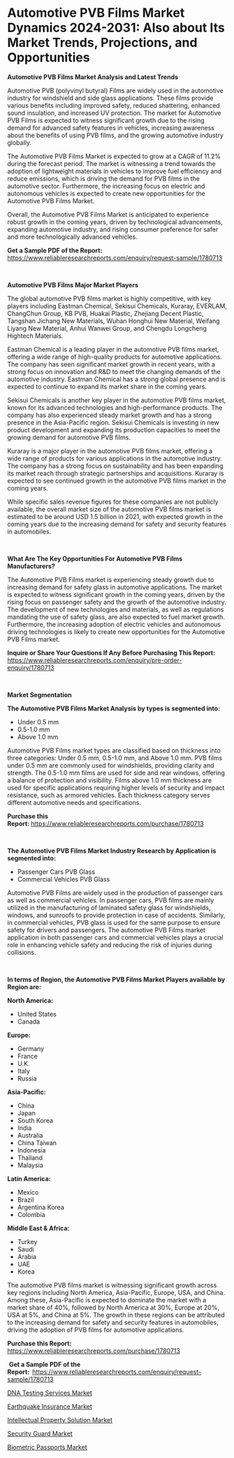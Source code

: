 <p><h1>Automotive PVB Films Market Dynamics 2024-2031: Also about Its Market Trends, Projections, and Opportunities</h1></p><p><strong>Automotive PVB Films Market Analysis and Latest Trends</strong></p>
<p><p>Automotive PVB (polyvinyl butyral) Films are widely used in the automotive industry for windshield and side glass applications. These films provide various benefits including improved safety, reduced shattering, enhanced sound insulation, and increased UV protection. The market for Automotive PVB Films is expected to witness significant growth due to the rising demand for advanced safety features in vehicles, increasing awareness about the benefits of using PVB films, and the growing automotive industry globally.</p><p>The Automotive PVB Films Market is expected to grow at a CAGR of 11.2% during the forecast period. The market is witnessing a trend towards the adoption of lightweight materials in vehicles to improve fuel efficiency and reduce emissions, which is driving the demand for PVB films in the automotive sector. Furthermore, the increasing focus on electric and autonomous vehicles is expected to create new opportunities for the Automotive PVB Films Market.</p><p>Overall, the Automotive PVB Films Market is anticipated to experience robust growth in the coming years, driven by technological advancements, expanding automotive industry, and rising consumer preference for safer and more technologically advanced vehicles.</p></p>
<p><strong>Get a Sample PDF of the Report:&nbsp;</strong> <a href="https://www.reliableresearchreports.com/enquiry/request-sample/1780713">https://www.reliableresearchreports.com/enquiry/request-sample/1780713</a></p>
<p>&nbsp;</p>
<p><strong>Automotive PVB Films Major Market Players</strong></p>
<p><p>The global automotive PVB films market is highly competitive, with key players including Eastman Chemical, Sekisui Chemicals, Kuraray, EVERLAM, ChangChun Group, KB PVB, Huakai Plastic, Zhejiang Decent Plastic, Tangshan Jichang New Materials, Wuhan Honghui New Material, Weifang Liyang New Material, Anhui Wanwei Group, and Chengdu Longcheng Hightech Materials.</p><p>Eastman Chemical is a leading player in the automotive PVB films market, offering a wide range of high-quality products for automotive applications. The company has seen significant market growth in recent years, with a strong focus on innovation and R&D to meet the changing demands of the automotive industry. Eastman Chemical has a strong global presence and is expected to continue to expand its market share in the coming years.</p><p>Sekisui Chemicals is another key player in the automotive PVB films market, known for its advanced technologies and high-performance products. The company has also experienced steady market growth and has a strong presence in the Asia-Pacific region. Sekisui Chemicals is investing in new product development and expanding its production capacities to meet the growing demand for automotive PVB films.</p><p>Kuraray is a major player in the automotive PVB films market, offering a wide range of products for various applications in the automotive industry. The company has a strong focus on sustainability and has been expanding its market reach through strategic partnerships and acquisitions. Kuraray is expected to see continued growth in the automotive PVB films market in the coming years.</p><p>While specific sales revenue figures for these companies are not publicly available, the overall market size of the automotive PVB films market is estimated to be around USD 1.5 billion in 2021, with expected growth in the coming years due to the increasing demand for safety and security features in automobiles.</p></p>
<p>&nbsp;</p>
<p><strong>What Are The Key Opportunities For Automotive PVB Films Manufacturers?</strong></p>
<p><p>The Automotive PVB Films market is experiencing steady growth due to increasing demand for safety glass in automotive applications. The market is expected to witness significant growth in the coming years, driven by the rising focus on passenger safety and the growth of the automotive industry. The development of new technologies and materials, as well as regulations mandating the use of safety glass, are also expected to fuel market growth. Furthermore, the increasing adoption of electric vehicles and autonomous driving technologies is likely to create new opportunities for the Automotive PVB Films market.</p></p>
<p><strong>Inquire or Share Your Questions If Any Before Purchasing This Report:</strong> <a href="https://www.reliableresearchreports.com/enquiry/pre-order-enquiry/1780713">https://www.reliableresearchreports.com/enquiry/pre-order-enquiry/1780713</a></p>
<p>&nbsp;</p>
<p><strong>Market Segmentation</strong></p>
<p><strong>The Automotive PVB Films Market Analysis by types is segmented into:</strong></p>
<p><ul><li>Under 0.5 mm</li><li>0.5-1.0 mm</li><li>Above 1.0 mm</li></ul></p>
<p><p>Automotive PVB Films market types are classified based on thickness into three categories: Under 0.5 mm, 0.5-1.0 mm, and Above 1.0 mm. PVB films under 0.5 mm are commonly used for windshields, providing clarity and strength. The 0.5-1.0 mm films are used for side and rear windows, offering a balance of protection and visibility. Films above 1.0 mm thickness are used for specific applications requiring higher levels of security and impact resistance, such as armored vehicles. Each thickness category serves different automotive needs and specifications.</p></p>
<p><strong>Purchase this Report:&nbsp;</strong><a href="https://www.reliableresearchreports.com/purchase/1780713">https://www.reliableresearchreports.com/purchase/1780713</a></p>
<p>&nbsp;</p>
<p><strong>The Automotive PVB Films Market Industry Research by Application is segmented into:</strong></p>
<p><ul><li>Passenger Cars PVB Glass</li><li>Commercial Vehicles PVB Glass</li></ul></p>
<p><p>Automotive PVB Films are widely used in the production of passenger cars as well as commercial vehicles. In passenger cars, PVB films are mainly utilized in the manufacturing of laminated safety glass for windshields, windows, and sunroofs to provide protection in case of accidents. Similarly, in commercial vehicles, PVB glass is used for the same purpose to ensure safety for drivers and passengers. The automotive PVB Films market application in both passenger cars and commercial vehicles plays a crucial role in enhancing vehicle safety and reducing the risk of injuries during collisions.</p></p>
<p>&nbsp;</p>
<p><strong>In terms of Region, the Automotive PVB Films Market Players available by Region are:</strong></p>
<p>
    <p> <strong> North America: </strong>
        <ul>
            <li>United States</li>
            <li>Canada</li>
        </ul>
        </p> 
    <p> <strong> Europe: </strong>
        <ul>
            <li>Germany</li>
            <li>France</li>
            <li>U.K.</li>
            <li>Italy</li>
            <li>Russia</li>
        </ul>
        </p> 
    <p> <strong> Asia-Pacific: </strong>
        <ul>
            <li>China</li>
            <li>Japan</li>
            <li>South Korea</li>
            <li>India</li>
            <li>Australia</li>
            <li>China Taiwan</li>
            <li>Indonesia</li>
            <li>Thailand</li>
            <li>Malaysia</li>
        </ul>
        </p> 
    <p> <strong> Latin America: </strong>
        <ul>
            <li>Mexico</li>
            <li>Brazil</li>
            <li>Argentina Korea</li>
            <li>Colombia</li>
        </ul>
        </p> 
    <p> <strong> Middle East & Africa: </strong>
        <ul>
            <li>Turkey</li>
            <li>Saudi</li>
            <li>Arabia</li>
            <li>UAE</li>
            <li>Korea</li>
        </ul>
    </p>
    </p>
<p><p>The automotive PVB films market is witnessing significant growth across key regions including North America, Asia-Pacific, Europe, USA, and China. Among these, Asia-Pacific is expected to dominate the market with a market share of 40%, followed by North America at 30%, Europe at 20%, USA at 5%, and China at 5%. The growth in these regions can be attributed to the increasing demand for safety and security features in automobiles, driving the adoption of PVB films for automotive applications.</p></p>
<p><strong>Purchase this Report: </strong><a href="https://www.reliableresearchreports.com/purchase/1780713">https://www.reliableresearchreports.com/purchase/1780713</a></p>
<p>&nbsp;<strong>Get a Sample PDF of the Report:&nbsp;&nbsp;</strong><a href="https://www.reliableresearchreports.com/enquiry/request-sample/1780713">https://www.reliableresearchreports.com/enquiry/request-sample/1780713</a></p>
<p><strong></strong></p>
<p><p><a href="https://medium.com/@damionrunte/dna-testing-services-market-analysis-its-cagr-market-segmentation-and-global-industry-overview-c00de4b080f5">DNA Testing Services Market</a></p><p><a href="https://medium.com/@damionrunte/earthquake-insurance-market-comprehensive-assessment-by-type-application-and-geography-a461af3d7d3d">Earthquake Insurance Market</a></p><p><a href="https://medium.com/@kennethjensen27/intellectual-property-solution-market-size-market-outlook-and-market-forecast-2024-to-2031-feef4c92bbeb">Intellectual Property Solution Market</a></p><p><a href="https://medium.com/@lacyquitzon/security-guard-market-share-evolution-and-market-growth-trends-2024-2031-87615eb123c7">Security Guard Market</a></p><p><a href="https://medium.com/@kennethjensen27/biometric-passports-market-size-and-market-trends-complete-industry-overview-2024-to-2031-43197a828a4e">Biometric Passports Market</a></p></p>